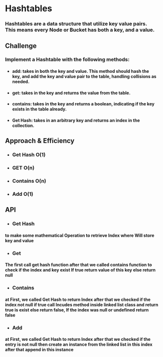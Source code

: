 # Hashtables
### Hashtables are a data structure that utilize key value pairs. This means every Node or Bucket has both a key, and a value.

## Challenge
### Implement a Hashtable with the following methods:

- #### add: takes in both the key and value. This method should hash the key, and add the key and value pair to the table, handling collisions as needed.
- #### get: takes in the key and returns the value from the table.
- #### contains: takes in the key and returns a boolean, indicating if the key exists in the table already.
- #### Get Hash: takes in an arbitrary key and returns an index in the collection.
## Approach & Efficiency
- ### Get Hash O(1)
- ### GET O(n)
- ### Contains O(n)
- ### Add O(1)

## API

- ### Get Hash 
#### to make some mathematical Operation to retrieve Index where Will store key and value

- ### Get
####  The first call get hash function after that we called contains function  to check if the index and key exist If true return value of this key else return null

- ### Contains
#### at First, we called Get Hash to return Index after that we checked if the index not null if true call Incudes method inside linked list class and return true is exist else return false, If the index was null  or undefined return false

- ### Add 

#### at First, we called Get Hash to return Index after that we checked if the entry is not null then create an instance from the linked list in this index after that append in this instance